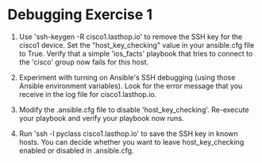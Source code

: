 # Debugging Exercise 1

1. Use 'ssh-keygen -R cisco1.lasthop.io' to remove the SSH key for the cisco1 device. Set the "host_key_checking" value in your ansible.cfg file to True. Verify that a simple 'ios_facts' playbook that tries to connect to the 'cisco' group now fails for this host.

2. Experiment with turning on Ansible's SSH debugging (using those Ansible environment variables). Look for the error message that you receive in the log file for cisco1.lasthop.io.

3. Modify the .ansible.cfg file to disable 'host_key_checking'. Re-execute your playbook and verify your playbook now runs.

4. Run 'ssh -l pyclass cisco1.lasthop.io' to save the SSH key in known hosts. You can decide whether you want to leave host_key_checking enabled or disabled in .ansible.cfg.
